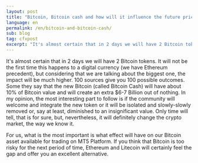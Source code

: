 ```yaml
---
layout: post
title: "Bitcoin, Bitcoin cash and how will it influence the future prices"
language: en
permalink: /en/bitcoin-and-bitcoin-cash/
sub: blog
tag: cfxpost
excerpt: "It's almost certain that in 2 days we will have 2 Bitcoin tokens. It will not be the first time this happens to a digital currency (we have Ethereum precedent), but considering that we are talking about the biggest one ..."
---
```

It's almost certain that in 2 days we will have 2 Bitcoin tokens. It will not be the first time this happens to a digital currency (we have Ethereum precedent), but considering that we are talking about the biggest one, the impact will be much higher. 100 sources give you 100 possible outcomes. Some they say that the new Bitcoin (called Bitcoin Cash) will have about 10% of Bitcoin value and will create an extra $6-7 Billion out of nothing. In my opinion, the most interesting part to follow is if the community will welcome and integrate the new token or it will be isolated and slowly-slowly removed or, say at least, diminished to an insignificant value. Only time will tell, that is for sure, but, nevertheless, it will definitely change the crypto market, the way we know it.

For us, what is the most important is what effect will have on our Bitcoin asset available for trading on MT5 Platform. If you think that Bitcoin is too risky for the next period of time, Ethereum and Litecoin will certainly feel the gap and offer you an excellent alternative.